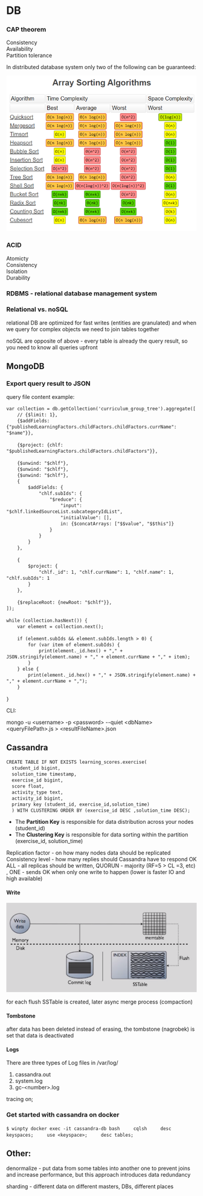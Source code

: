 # DB

### CAP theorem

Consistency  
Availability  
Partition tolerance

In distributed database system only two of the following can be guaranteed:

![](../.gitbook/assets/image%20%285%29.png)

### ACID

Atomicty  
Consistency  
Isolation  
Durability

### RDBMS - relational database management system

### Relational vs. noSQL

relational DB are optimized for fast writes \(entities are granulated\) and when we query for complex objects we need to join tables together

noSQL are opposite of above - every table is already the query result, so you need to know all queries upfront

## MongoDB

### Export query result to JSON

query file content example:

```text
var collection = db.getCollection('curriculum_group_tree').aggregate([
    // {$limit: 1},
    {$addFields: {"publishedLearningFactors.childFactors.childFactors.currName": "$name"}},

    {$project: {chlf: "$publishedLearningFactors.childFactors.childFactors"}},

    {$unwind: "$chlf"},
    {$unwind: "$chlf"},
    {$unwind: "$chlf"},
    {
        $addFields: {
            "chlf.subIds": {
                "$reduce": {
                    "input": "$chlf.linkedSourceList.subcategoryIdList",
                    "initialValue": [],
                    in: {$concatArrays: ["$$value", "$$this"]}
                }
            }
        }
    },

    {
        $project: {
            "chlf._id": 1, "chlf.currName": 1, "chlf.name": 1, "chlf.subIds": 1
        }
    },

    {$replaceRoot: {newRoot: "$chlf"}},
]);

while (collection.hasNext()) {
    var element = collection.next();

    if (element.subIds && element.subIds.length > 0) {
        for (var item of element.subIds) {
            print(element._id.hex() + "," + JSON.stringify(element.name) + "," + element.currName + "," + item);
        }
    } else {
        print(element._id.hex() + "," + JSON.stringify(element.name) + "," + element.currName + ",");
    }

}

```

CLI:

mongo -u &lt;username&gt; -p &lt;password&gt; --quiet &lt;dbName&gt; &lt;queryFilePath&gt;.js &gt; &lt;resultFileName&gt;.json

## Cassandra

```text
CREATE TABLE IF NOT EXISTS learning_scores.exercise(
  student_id bigint, 
  solution_time timestamp,
  exercise_id bigint,
  score float,
  activity_type text,
  activity_id bigint,
  primary key (student_id, exercise_id,solution_time)
  ) WITH CLUSTERING ORDER BY (exercise_id DESC ,solution_time DESC);
```

* The **Partition Key** is responsible for data distribution across your nodes \(student\_id\)
* The **Clustering Key** is responsible for data sorting within the partition \(exercise\_id, solution\_time\)

Replication factor - on how many nodes data should be replicated  
Consistency level - how many replies should Cassandra have to respond OK  
ALL - all replicas should be written, QUORUN - majority \(RF=5 &gt; CL =3, etc\) , ONE - sends OK when only one write to happen \(lower is faster IO and high available\)

#### Write

![](../.gitbook/assets/image-14.png)

for each flush SSTable is created, later async merge process \(compaction\)

#### Tombstone

after data has been deleted instead of erasing, the tombstone \(nagrobek\) is set that data is deactivated

#### Logs

There are three types of Log files in /var/log/

1. cassandra.out
2. system.log
3. gc-&lt;number&gt;.log

tracing on;

### Get started with cassandra on docker

`$ winpty docker exec -it cassandra-db bash    
cqlsh    
desc keyspaces;    
use <keyspace>;    
desc tables;`

## Other:

denormalize - put data from some tables into another one to prevent joins and increase performance, but this approach introduces data redundancy

sharding - different data on different masters, DBs, different places

